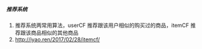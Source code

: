 ##### 推荐系统
1. 推荐系统两常用算法，userCF 推荐跟该用户相似的购买过的商品，itemCF 推荐跟该商品相似的其他商品
2. http://iyao.ren/2017/02/28/itemcf/
